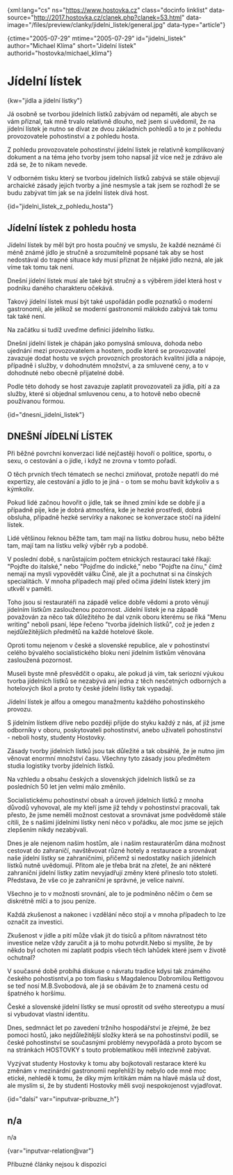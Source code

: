 
{xml:lang="cs" ns="https://www.hostovka.cz" class="docinfo linklist" data-source="http://2017.hostovka.cz/clanek.php?clanek=53.html" data-image="/files/preview/clanky/jidelni_listek/general.jpg" data-type="article"}

{ctime="2005-07-29" mtime="2005-07-29" id="jidelni\_listek" author="Michael Klíma" short="Jídelní lístek" authorid="hostovka/michael\_klima"}

# Jídelní lístek

<!-- generated attribute kw by user_udpatekw.sh on 2020-05-12, do not edit -->

{kw="jídla a jídelní lístky"}

Já osobně se tvorbou jídelních lístků zabývám od nepaměti, ale abych se vám přiznal, tak mně trvalo relativně dlouho, než jsem si uvědomil, že na jídelní lístek je nutno se dívat ze dvou základních pohledů a to je z pohledu provozovatele pohostinství a z pohledu hosta.

Z pohledu provozovatele pohostinství jídelní lístek je relativně komplikovaný dokument a na téma jeho tvorby jsem toho napsal již více než je zdrávo ale zdá se, že to nikam nevede.

V odborném tisku který se tvorbou jídelních lístků zabývá se stále objevují archaické zásady jejich tvorby a jiné nesmysle a tak jsem se rozhodl že se budu zabývat tím jak se na jídelní lístek dívá host.

{id="jidelni\_listek\_z\_pohledu\_hosta"}

## Jídelní lístek z pohledu hosta

Jídelní lístek by měl být pro hosta poučný ve smyslu, že každé neznámé či méně známé jídlo je stručně a srozumitelně popsané tak aby se host nedostával do trapné situace kdy musí přiznat že nějaké jídlo nezná, ale jak víme tak tomu tak není.

Dnešní jídelní lístek musí ale také být stručný a s výběrem jídel která host v podniku daného charakteru očekává.

Takový jídelní lístek musí být také uspořádán podle poznatků o moderní gastronomii, ale jelikož se moderní gastronomii málokdo zabývá tak tomu tak také není.

Na začátku si tudíž uveďme definici jídelního lístku.

Dnešní jídelní lístek je chápán jako pomyslná smlouva, dohoda nebo ujednání mezi provozovatelem a hostem, podle které se provozovatel zavazuje dodat hostu ve svých provozních prostorách kvalitní jídla a nápoje, případně i služby, v dohodnutém množství, a za smluvené ceny, a to v dohodnuté nebo obecně přijatelné době. 

Podle této dohody se host zavazuje zaplatit provozovateli za jídla, pití a za služby, které si objednal smluvenou cenu, a to hotově nebo obecně používanou formou. 

{id="dnesni\_jidelni\_listek"}

## DNEŠNÍ JÍDELNÍ LÍSTEK

Při běžné povrchní konverzaci lidé nejčastěji hovoří o politice, sportu, o sexu, o cestování a o jídle, i když ne zrovna v tomto pořadí.

O těch prvních třech tématech se nechci zmiňovat, protože nepatří do mé expertizy, ale cestování a jídlo to je jiná - o tom se mohu bavit kdykoliv a s kýmkoliv.

Pokud lidé začnou hovořit o jídle, tak se ihned zmíní kde se dobře jí a případně pije, kde je dobrá atmosféra, kde je hezké prostředí, dobrá obsluha, případně hezké servírky a nakonec se konverzace stočí na jídelní lístek.

Lidé většinou řeknou běžte tam, tam mají na lístku dobrou husu, nebo běžte tam, mají tam na lístku velký výběr ryb a podobě.

V poslední době, s narůstajícím počtem etnických restaurací také říkají: "Pojďte do italské," nebo "Pojďme do indické," nebo "Pojďte na čínu," čímž nemají na mysli vypovědět válku Číně, ale jít a pochutnat si na čínských specialitách. V mnoha případech mají před očima jídelní lístek který jim utkvěl v paměti.

Toho jsou si restauratéři na západě velice dobře vědomi a proto věnují jídelním lístkům zaslouženou pozornost. Jídelní lístek je na západě považován za něco tak důležitého že dal vznik oboru kterému se říká "Menu writing" neboli psaní, lépe řečeno "tvorba jídelních lístků", což je jeden z nejdůležitějších předmětů na každé hotelové škole.

Oproti tomu nejenom v české a slovenské republice, ale v pohostinství celého bývalého socialistického bloku není jídelním lístkům věnována zasloužená pozornost.

Museli byste mně přesvědčit o opaku, ale pokud já vím, tak seriozní výukou tvorba jídelních lístků se nezabývá ani jedna z těch nesčetných odborných a hotelových škol a proto ty české jídelní lístky tak vypadají.

Jídelní lístek je alfou a omegou manažmentu každého pohostinského provozu.

S jídelním lístkem dříve nebo později přijde do styku každý z nás, ať již jsme odborníky v oboru, poskytovateli pohostinství, anebo uživateli pohostinství - neboli hosty, studenty Hostovky.

Zásady tvorby jídelních lístků jsou tak důležité a tak obsáhlé, že je nutno jim věnovat enormní množství času. Všechny tyto zásady jsou předmětem studia logistiky tvorby jídelních lístků.

Na vzhledu a obsahu českých a slovenských jídelních lístků se za posledních 50 let jen velmi málo změnilo.

Socialistickému pohostinství obsah a úroveň jídelních lístků z mnoha důvodů vyhovoval, ale my kteří jsme již tehdy v pohostinství pracovali, tak přesto, že jsme neměli možnost cestovat a srovnávat jsme podvědomě stále cítili, že s našimi jídelními lístky není něco v pořádku, ale moc jsme se jejich zlepšením nikdy nezabývali.

Dnes je ale nejenom našim hostům, ale i našim restauratérům dána možnost cestovat do zahraničí, navštěvovat různé hotely a restaurace a srovnávat naše jídelní lístky se zahraničními, přičemž si nedostatky našich jídelních lístků nutně uvědomují. Přitom ale je třeba brát na zřetel, že ani některé zahraniční jídelní lístky zatím nevyjadřují změny které přineslo toto století. Představa, že vše co je zahraniční je správné, je velice naivní.

Všechno je to v možnosti srovnání, ale to je podmíněno něčím o čem se diskrétně mlčí a to jsou peníze.

Každá zkušenost a nakonec i vzdělání něco stojí a v mnoha případech to lze označit za investici.

Zkušenost v jídle a pití může však jít do tisíců a přitom návratnost této investice nelze vždy zaručit a já to mohu potvrdit.Nebo si myslíte, že by někdo byl ochoten mi zaplatit podpis všech těch lahůdek které jsem v životě ochutnal?

V současné době probíhá diskuse o návratu tradice kdysi tak známého českého pohostisntví,a po tom fiasku s Magdalenou Dobromilou Rettigovou se teď nosí M.B.Svobodová, ale já se obávám že to znamená cestu od špatného k horšímu.

České a slovenské jídelní lístky se musí oprostit od svého stereotypu a musí si vybudovat vlastní identitu. 

Dnes, sedmnáct let po zavedení tržního hospodářství je zřejmé, že bez pomoci hostů, jako nejdůležitější složky která se na pohostinství podílí, se české pohostinství se současnými problémy nevypořádá a proto bycom se na stránkách HOSTOVKY s touto problematikou měli intezivně zabývat.

Vyzývat studenty Hostovky k tomu aby bojkotovali restarace které ku změnám v mezinárdní gastronomii nepřehlíží by nebylo ode mně moc etické, nehledě k tomu, že díky mým kritikám mám na hlavě másla už dost, ale myslím si, že by studenti Hostovky měli svoji nespokojenost vyjadřovat.

{id="dalsi" var="inputvar-pribuzne_h"}

## n/a

n/a

{var="inputvar-relation@var"}

Příbuzné články nejsou k dispozici

